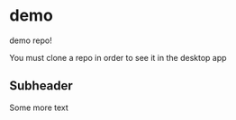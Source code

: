 # demo

demo repo!

You must clone a repo in order to see it in the desktop app

## Subheader

Some more text